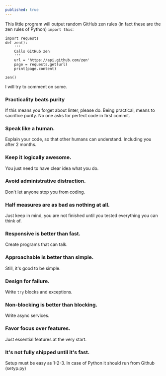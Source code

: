 ```yaml
---
published: true
---
```

This little program will output random GitHub zen rules (in fact these are the zen rules of Python) `import this`:

~~~
import requests
def zen():
	'''
	Calls GitHub zen
	'''
	url = 'https://api.github.com/zen'
	page = requests.get(url)
	print(page.content)
    
zen()
~~~

I will try to comment on some.

### Practicality beats purity
If this means you forget about linter, please do.
Being practical, means to sacrifice purity.
No one asks for perfect code in first commit.

### Speak like a human.
Explain your code, so that other humans can understand.
Including you after 2 months.

### Keep it logically awesome.
You just need to have clear idea what you do.

### Avoid administrative distraction.
Don't let anyone stop you from coding.

### Half measures are as bad as nothing at all.
Just keep in mind, you are not finished until you tested everything you can think of.

### Responsive is better than fast.
Create programs that can talk.

### Approachable is better than simple.
Still, it's good to be simple.

### Design for failure.
Write `try` blocks and exceptions.

### Non-blocking is better than blocking.
Write async services.

### Favor focus over features.
Just essential features at the very start. 

### It's not fully shipped until it's fast.
Setup must be easy as 1-2-3. In case of Python it should run from Github (setyp.py)
